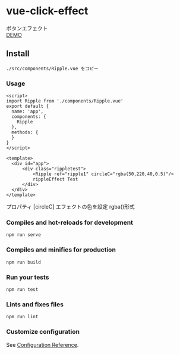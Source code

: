 # vue-click-effect
ボタンエフェクト  
[DEMO](https://large014.github.io/vue-camera-switch/)
## Install
```
./src/components/Ripple.vue をコピー
```

### Usage
```
<script>
import Ripple from './components/Ripple.vue'
export default {
  name: 'app',
  components: {
    Ripple
  },
  methods: {
  }
}
</script>

<template>
  <div id="app">
      <div class="rippletest">
          <Ripple ref="ripple1" circleC="rgba(50,220,40,0.5)"/>
          rippleEffect Test
      </div>
  </div>
</template>
```
プロパティ
[circleC] エフェクトの色を設定 rgba()形式

### Compiles and hot-reloads for development
```
npm run serve
```

### Compiles and minifies for production
```
npm run build
```

### Run your tests
```
npm run test
```

### Lints and fixes files
```
npm run lint
```

### Customize configuration
See [Configuration Reference](https://cli.vuejs.org/config/).
